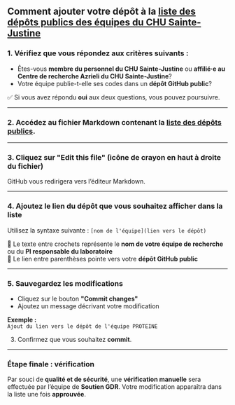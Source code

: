 ## Comment ajouter votre dépôt à la [liste des dépôts publics des équipes du CHU Sainte-Justine](depots-publics-chusj.md)

### 1. Vérifiez que vous répondez aux critères suivants :

- Êtes-vous **membre du personnel du CHU Sainte-Justine** ou **affilié·e au Centre de recherche Azrieli du CHU Sainte-Justine**?
- Votre équipe publie-t-elle ses codes dans un **dépôt GitHub public**?

✅ Si vous avez répondu **oui** aux deux questions, vous pouvez poursuivre.

---

### 2. Accédez au fichier Markdown contenant la [liste des dépôts publics](https://github.com/vitrinechusj/depots-chusj/blob/main/depots-publics-chusj.md).

---

### 3. Cliquez sur **"Edit this file"** (icône de crayon en haut à droite du fichier)

GitHub vous redirigera vers l’éditeur Markdown.

---

### 4. Ajoutez le lien du dépôt que vous souhaitez afficher dans la liste

Utilisez la syntaxe suivante : `[nom de l'équipe](lien vers le dépôt)`

🔹 Le texte entre crochets représente le **nom de votre équipe de recherche** ou du **PI responsable du laboratoire**  
🔹 Le lien entre parenthèses pointe vers votre **dépôt GitHub public**

---

### 5. Sauvegardez les modifications

- Cliquez sur le bouton **"Commit changes"**
- Ajoutez un message décrivant votre modification

**Exemple :**  
`Ajout du lien vers le dépôt de l'équipe PROTEINE`

3. Confirmez que vous souhaitez **commit**.

---

### Étape finale : vérification

Par souci de **qualité et de sécurité**, une **vérification manuelle** sera effectuée par l’équipe de **Soutien GDR**.
Votre modification apparaîtra dans la liste une fois **approuvée**.
